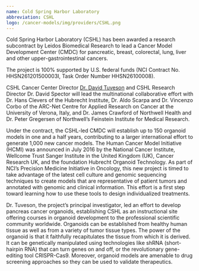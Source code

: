 ```yaml
---
name: Cold Spring Harbor Laboratory
abbreviation: CSHL
logo: /cancer-models/img/providers/CSHL.png
---
```


Cold Spring Harbor Laboratory (CSHL) has been awarded a research subcontract by Leidos Biomedical Research to lead a Cancer Model Development Center (CMDC) for pancreatic, breast, colorectal, lung, liver and other upper-gastrointestinal cancers.

The project is 100% supported by U.S. federal funds (NCI Contract No. HHSN261201500003I, Task Order Number HHSN26100008).

CSHL Cancer Center Director [Dr. David Tuveson](https://www.cshl.edu/research/faculty-staff/david-tuveson/) and CSHL Research Director Dr. David Spector will lead the multinational collaborative effort with Dr. Hans Clevers of the Hubrecht Institute, Dr. Aldo Scarpa and Dr. Vincenzo Corbo of the ARC-Net Centre for Applied Research on Cancer at the University of Verona, Italy, and Dr. James Crawford of Northwell Health and Dr. Peter Gregersen of Northwell’s Feinstein Institute for Medical Research.

Under the contract, the CSHL-led CMDC will establish up to 150 organoid models in one and a half years, contributing to a larger international effort to generate 1,000 new cancer models. The Human Cancer Model Initiative (HCMI) was announced in July 2016 by the National Cancer Institute, Wellcome Trust Sanger Institute in the United Kingdom (UK), Cancer Research UK, and the foundation Hubrecht Organoid Technology. As part of NCI’s Precision Medicine Initiative in Oncology, this new project is timed to take advantage of the latest cell culture and genomic sequencing techniques to create models that are representative of patient tumors and annotated with genomic and clinical information. This effort is a first step toward learning how to use these tools to design individualized treatments.

Dr. Tuveson, the project’s principal investigator, led an effort to develop pancreas cancer organoids, establishing CSHL as an instructional site offering courses in organoid development to the professional scientific community worldwide. Organoids can be established from healthy human tissue as well as from a variety of tumor tissue types. The power of the organoid is that it faithfully recapitulates the tissue from which it is derived. It can be genetically manipulated using technologies like shRNA (short-hairpin RNA) that can turn genes on and off, or the revolutionary gene-editing tool CRISPR-Cas9. Moreover, organoid models are amenable to drug screening approaches so they can be used to validate therapeutics.
